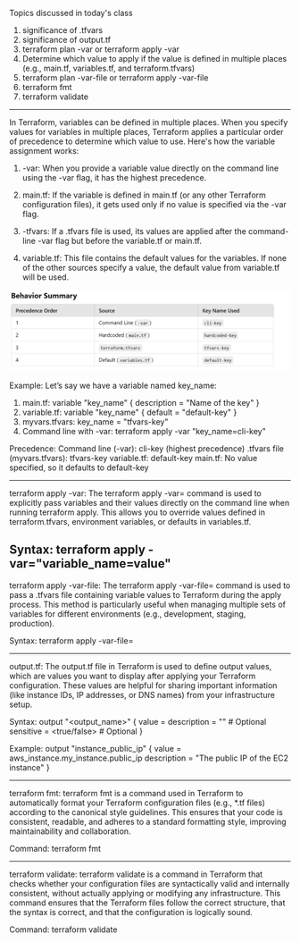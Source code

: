 Topics discussed in today's class
1. significance of .tfvars
2. significance of output.tf
3. terraform plan -var or terraform apply -var
4. Determine which value to apply if the  value is defined in multiple places (e.g., main.tf, variables.tf, and terraform.tfvars)
5. terraform plan -var-file <filename> or terraform apply -var-file <filename>
6. terraform fmt
7. terraform validate
----------------------------------------------------------------------------------

In Terraform, variables can be defined in multiple places. When you specify values for variables in multiple places, Terraform applies a particular order of precedence to determine which value to use. Here's how the variable assignment works:

1. -var: When you provide a variable value directly on the command line using the -var flag, it has the highest precedence.

2. main.tf: If the variable is defined in main.tf (or any other Terraform configuration files), it gets used only if no value is specified via the -var flag.

3. -tfvars: If a .tfvars file is used, its values are applied after the command-line -var flag but before the variable.tf or main.tf.

4. variable.tf: This file contains the default values for the variables. If none of the other sources specify a value, the default value from variable.tf will be used.

![alt text](image.png)

Example:
Let’s say we have a variable named key_name:
1. main.tf:
    variable "key_name" {
    description = "Name of the key"
    }
2. variable.tf:
    variable "key_name" {
    default = "default-key" 
    }
3. myvars.tfvars:
    key_name = "tfvars-key"
4. Command line with -var:
    terraform apply -var "key_name=cli-key"

Precedence:
Command line (-var): cli-key (highest precedence)
.tfvars file (myvars.tfvars): tfvars-key
variable.tf: default-key
main.tf: No value specified, so it defaults to default-key

----------------------------------------------------------------------------------------------

terraform apply -var: The terraform apply -var= command is used to explicitly pass variables and their values directly on the command line when running terraform apply. This allows you to override values defined in terraform.tfvars, environment variables, or defaults in variables.tf.

Syntax: terraform apply -var="variable_name=value"
--------------------------------------------------------------------------------------

terraform apply -var-file: The terraform apply -var-file= command is used to pass a .tfvars file containing variable values to Terraform during the apply process. This method is particularly useful when managing multiple sets of variables for different environments (e.g., development, staging, production).

Syntax: terraform apply -var-file=<filename>

----------------------------------------------------------------------------------------

output.tf: The output.tf file in Terraform is used to define output values, which are values you want to display after applying your Terraform configuration. These values are helpful for sharing important information (like instance IDs, IP addresses, or DNS names) from your infrastructure setup.

Syntax:
output "<output_name>" {
  value       = <value>
  description = "<description>" # Optional
  sensitive   = <true/false>    # Optional
}

Example:
output "instance_public_ip" {
  value       = aws_instance.my_instance.public_ip
  description = "The public IP of the EC2 instance"
}

------------------------------------------------------------------------------------------
terraform fmt: terraform fmt is a command used in Terraform to automatically format your Terraform configuration files (e.g., *.tf files) according to the canonical style guidelines. This ensures that your code is consistent, readable, and adheres to a standard formatting style, improving maintainability and collaboration.

Command: terraform fmt

--------------------------------------------------------------------------------------------

terraform validate: terraform validate is a command in Terraform that checks whether your configuration files are syntactically valid and internally consistent, without actually applying or modifying any infrastructure. This command ensures that the Terraform files follow the correct structure, that the syntax is correct, and that the configuration is logically sound.

Command: terraform validate
